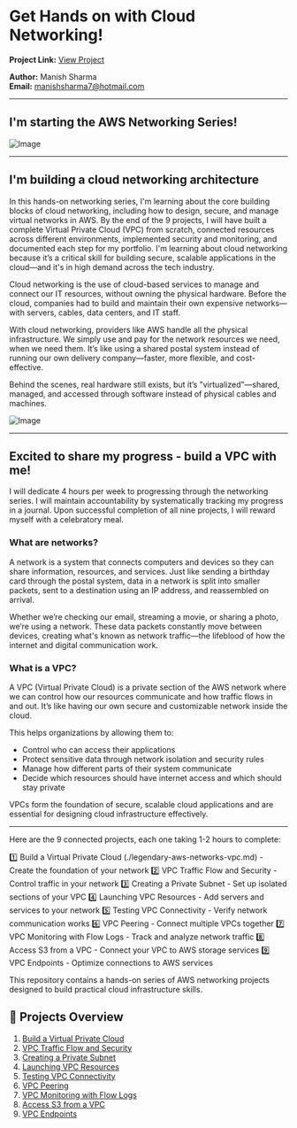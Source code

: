 # Get Hands on with Cloud Networking!

**Project Link:** [View Project](http://learn.nextwork.org/projects/aws-networks-intro)

**Author:** Manish Sharma  
**Email:** manishsharma7@hotmail.com

---

## I'm starting the AWS Networking Series!

![Image](http://learn.nextwork.org/elated_cyan_peaceful_duck/uploads/aws-networks-intro_ba6d42ae)

---

## I'm building a cloud networking architecture

In this hands-on networking series, I'm learning about the core building blocks of cloud networking, including how to design, secure, and manage virtual networks in AWS. By the end of the 9 projects, I will have built a complete Virtual Private Cloud (VPC) from scratch, connected resources across different environments, implemented security and monitoring, and documented each step for my portfolio. I'm learning about cloud networking because it’s a critical skill for building secure, scalable applications in the cloud—and it's in high demand across the tech industry.

Cloud networking is the use of cloud-based services to manage and connect our IT resources, without owning the physical hardware. Before the cloud, companies had to build and maintain their own expensive networks—with servers, cables, data centers, and IT staff.

With cloud networking, providers like AWS handle all the physical infrastructure. We simply use and pay for the network resources we need, when we need them. It’s like using a shared postal system instead of running our own delivery company—faster, more flexible, and cost-effective.

Behind the scenes, real hardware still exists, but it’s "virtualized"—shared, managed, and accessed through software instead of physical cables and machines.

![Image](http://learn.nextwork.org/elated_cyan_peaceful_duck/uploads/aws-networks-intro_a1b2c3d4)

---

## Excited to share my progress - build a VPC with me!

I will dedicate 4 hours per week to progressing through the networking series. I will maintain accountability by systematically tracking my progress in a journal. Upon successful completion of all nine projects, I will reward myself with a celebratory meal.

### What are networks?

A network is a system that connects computers and devices so they can share information, resources, and services. Just like sending a birthday card through the postal system, data in a network is split into smaller packets, sent to a destination using an IP address, and reassembled on arrival.

Whether we’re checking our email, streaming a movie, or sharing a photo, we’re using a network. These data packets constantly move between devices, creating what's known as network traffic—the lifeblood of how the internet and digital communication work.

### What is a VPC?

A VPC (Virtual Private Cloud) is a private section of the AWS network where we can control how our resources communicate and how traffic flows in and out. It’s like having our own secure and customizable network inside the cloud.

This helps organizations by allowing them to:
- Control who can access their applications
- Protect sensitive data through network isolation and security rules
- Manage how different parts of their system communicate
- Decide which resources should have internet access and which should stay private

VPCs form the foundation of secure, scalable cloud applications and are essential for designing cloud infrastructure effectively.

---

Here are the 9 connected projects, each one taking 1-2 hours to complete:

1️⃣ Build a Virtual Private Cloud (./legendary-aws-networks-vpc.md) - Create the foundation of your network
2️⃣ VPC Traffic Flow and Security - Control traffic in your network
3️⃣ Creating a Private Subnet - Set up isolated sections of your VPC
4️⃣ Launching VPC Resources - Add servers and services to your network
5️⃣ Testing VPC Connectivity - Verify network communication works
6️⃣ VPC Peering - Connect multiple VPCs together
7️⃣ VPC Monitoring with Flow Logs - Track and analyze network traffic
8️⃣ Access S3 from a VPC - Connect your VPC to AWS storage services
9️⃣ VPC Endpoints - Optimize connections to AWS services


This repository contains a hands-on series of AWS networking projects designed to build practical cloud infrastructure skills.

## 🚀 Projects Overview

1. [Build a Virtual Private Cloud](./legendary-aws-networks-vpc.md)
2. [VPC Traffic Flow and Security](./legendary-aws-networks-security.md) 
3. [Creating a Private Subnet](./legendary-aws-networks-private.md)
4. [Launching VPC Resources](./legendary-aws-networks-ec2.md)
5. [Testing VPC Connectivity](./project-5-connectivity.md)
6. [VPC Peering](./legendary-aws-networks-peering.md)
7. [VPC Monitoring with Flow Logs](./legendary-aws-networks-monitoring.md)
8. [Access S3 from a VPC](./legendary-aws-networks-s3.md)
9. [VPC Endpoints](./legendary-aws-networks-endpoints.md)